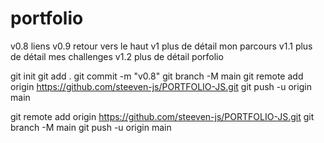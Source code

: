 # portfolio
v0.8 liens
v0.9 retour vers le haut
v1 plus de détail mon parcours
v1.1 plus de détail mes challenges
v1.2 plus de détail porfolio

git init
git add .
git commit -m "v0.8"
git branch -M main
git remote add origin https://github.com/steeven-js/PORTFOLIO-JS.git
git push -u origin main

git remote add origin https://github.com/steeven-js/PORTFOLIO-JS.git
git branch -M main
git push -u origin main



